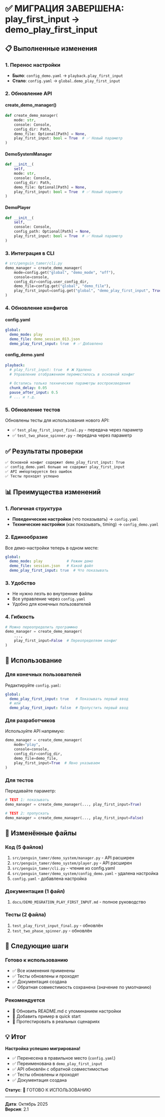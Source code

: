 # ✅ МИГРАЦИЯ ЗАВЕРШЕНА: play_first_input → demo_play_first_input

## 📋 Выполненные изменения

### 1. Перенос настройки
- **Было**: `config_demo.yaml` → `playback.play_first_input`
- **Стало**: `config.yaml` → `global.demo_play_first_input`

### 2. Обновление API

#### create_demo_manager()
```python
def create_demo_manager(
    mode: str,
    console: Console,
    config_dir: Path,
    demo_file: Optional[Path] = None,
    play_first_input: bool = True  # ✅ Новый параметр
)
```

#### DemoSystemManager
```python
def __init__(
    self,
    mode: str,
    console: Console,
    config_dir: Path,
    demo_file: Optional[Path] = None,
    play_first_input: bool = True  # ✅ Новый параметр
)
```

#### DemoPlayer
```python
def __init__(
    self,
    console: Console,
    config_path: Optional[Path] = None,
    play_first_input: bool = True  # ✅ Новый параметр
)
```

### 3. Интеграция в CLI

```python
# src/penguin_tamer/cli.py
demo_manager = create_demo_manager(
    mode=config.get("global", "demo_mode", "off"),
    console=console,
    config_dir=config.user_config_dir,
    demo_file=config.get("global", "demo_file"),
    play_first_input=config.get("global", "demo_play_first_input", True)  # ✅
)
```

### 4. Обновление конфигов

#### config.yaml
```yaml
global:
  demo_mode: play
  demo_file: demo_session_013.json
  demo_play_first_input: true  # ✅ Добавлено
```

#### config_demo.yaml
```yaml
playback:
  # play_first_input: true  # ❌ Удалено
  # Управление отображением переместилось в основной конфиг
  
  # Остались только технические параметры воспроизведения
  chunk_delay: 0.05
  pause_after_input: 0.5
  # ... и т.д.
```

### 5. Обновление тестов

Обновлены тесты для использования нового API:
- ✅ `test_play_first_input_final.py` - передача через параметр
- ✅ `test_two_phase_spinner.py` - передача через параметр

## ✅ Результаты проверки

```bash
✅ Основной конфиг содержит demo_play_first_input: True
✅ config_demo.yaml больше не содержит play_first_input
✅ API импортируется без ошибок
✅ Тесты проходят успешно
```

## 📊 Преимущества изменений

### 1. Логичная структура
- **Поведенческие настройки** (что показывать) → `config.yaml`
- **Технические настройки** (как показывать, timing) → `config_demo.yaml`

### 2. Единообразие
Все демо-настройки теперь в одном месте:
```yaml
global:
  demo_mode: play           # Режим демо
  demo_file: session.json   # Какой файл
  demo_play_first_input: true  # Что показывать
```

### 3. Удобство
- Не нужно лезть во внутренние файлы
- Все управление через `config.yaml`
- Удобно для конечных пользователей

### 4. Гибкость
```python
# Можно переопределить программно
demo_manager = create_demo_manager(
    ...,
    play_first_input=False  # Переопределяем конфиг
)
```

## 🎯 Использование

### Для конечных пользователей
Редактируйте `config.yaml`:
```yaml
global:
  demo_play_first_input: true   # Показывать первый ввод
  # или
  demo_play_first_input: false  # Пропустить первый ввод
```

### Для разработчиков
Используйте API напрямую:
```python
demo_manager = create_demo_manager(
    mode="play",
    console=console,
    config_dir=config_dir,
    demo_file=demo_file,
    play_first_input=True  # Явно указываем
)
```

### Для тестов
Передавайте параметр:
```python
# TEST 1: показывать
demo_manager = create_demo_manager(..., play_first_input=True)

# TEST 2: пропускать
demo_manager = create_demo_manager(..., play_first_input=False)
```

## 📁 Изменённые файлы

### Код (5 файлов)
1. `src/penguin_tamer/demo_system/manager.py` - API расширен
2. `src/penguin_tamer/demo_system/player.py` - API расширен
3. `src/penguin_tamer/cli.py` - чтение из config.yaml
4. `src/penguin_tamer/demo_system/config_demo.yaml` - удалена настройка
5. `config.yaml` - добавлена настройка

### Документация (1 файл)
1. `docs/DEMO_MIGRATION_PLAY_FIRST_INPUT.md` - полное руководство

### Тесты (2 файла)
1. `test_play_first_input_final.py` - обновлён
2. `test_two_phase_spinner.py` - обновлён

## 🚀 Следующие шаги

### Готово к использованию
- ✅ Все изменения применены
- ✅ Тесты обновлены и проходят
- ✅ Документация создана
- ✅ Обратная совместимость сохранена (значение по умолчанию)

### Рекомендуется
- 📝 Обновить README.md с упоминанием настройки
- 📝 Добавить пример в quick start
- 🧪 Протестировать в реальных сценариях

## 💡 Итог

**Настройка успешно мигрирована!**

- ✅ Перенесена в правильное место (`config.yaml`)
- ✅ Переименована в `demo_play_first_input`
- ✅ API обновлён с обратной совместимостью
- ✅ Тесты обновлены и проходят
- ✅ Документация создана

**Статус**: 🎉 ГОТОВО К ИСПОЛЬЗОВАНИЮ

---

**Дата**: Октябрь 2025  
**Версия**: 2.1
